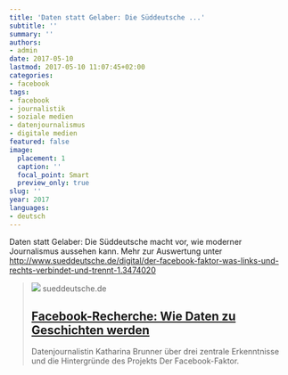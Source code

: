```yaml
---
title: 'Daten statt Gelaber: Die Süddeutsche ...'
subtitle: ''
summary: ''
authors:
- admin
date: 2017-05-10
lastmod: 2017-05-10 11:07:45+02:00
categories:
- facebook
tags:
- facebook
- journalistik
- soziale medien
- datenjournalismus
- digitale medien
featured: false
image:
  placement: 1
  caption: ''
  focal_point: Smart
  preview_only: true
slug: ''
year: 2017
languages:
- deutsch
---
```


Daten statt Gelaber: Die Süddeutsche macht vor, wie moderner Journalismus aussehen kann. Mehr zur Auswertung unter http://www.sueddeutsche.de/digital/der-facebook-faktor-was-links-und-rechts-verbindet-und-trennt-1.3474020
> [![](https://www.sueddeutsche.de/image/sz.1.3477903/1200x675?v=1507187479000)](http://www.sueddeutsche.de/digital/sz-werkstatt-facebook-1.3482374)
> sueddeutsche.de
> ## [Facebook-Recherche: Wie Daten zu Geschichten werden](http://www.sueddeutsche.de/digital/sz-werkstatt-facebook-1.3482374)
>
>Datenjournalistin Katharina Brunner über drei zentrale Erkenntnisse und die Hintergründe des Projekts Der Facebook-Faktor.
